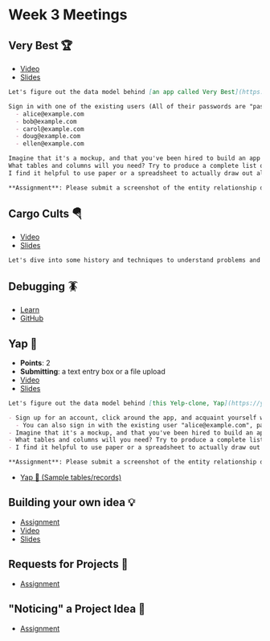 # Week 3 Meetings
## Very Best 🏆
- [Video](https://youtu.be/oJEYq0Ygf1E)
- [Slides](https://github.com/DPI-WE/sdf-record-keeping)
```md
Let's figure out the data model behind [an app called Very Best](https://verybest.matchthetarget.com/).

Sign in with one of the existing users (All of their passwords are "password"):
  - alice@example.com
  - bob@example.com
  - carol@example.com
  - doug@example.com
  - ellen@example.com

Imagine that it's a mockup, and that you've been hired to build an app like that. (Don't come up with additional features or improvements; our job is to build it as it is now.)
What tables and columns will you need? Try to produce a complete list of tables and columns.
I find it helpful to use paper or a spreadsheet to actually draw out all my tables, columns, and try entering in rows to make sure I can record everything necessary for all screens and possible user actions that I can see in the mockup.

**Assignment**: Please submit a screenshot of the entity relationship diagram (ERD) using the first draft Entity Relationship Diagram (ERD) tool
```

## Cargo Cults 🪂
- [Video](https://youtu.be/6fiayGO36OA)
- [Slides](https://github.com/DPI-WE/sdf-cargo-cults)
```md
Let's dive into some history and techniques to understand problems and engineer solutions.
```

## Debugging 🪳
- [Learn](https://learn.firstdraft.com/lessons/290-debugging)
- [GitHub](https://github.com/DPI-WE/debugging)

## Yap 🍔
- **Points**: 2
- **Submitting**: a text entry box or a file upload
- [Video](https://youtu.be/FYUK36jEDl0)
- [Slides](https://github.com/DPI-WE/sdf-record-keeping)
```md
Let's figure out the data model behind [this Yelp-clone, Yap](https://yap.matchthetarget.com/).

- Sign up for an account, click around the app, and acquaint yourself with it.
  - You can also sign in with the existing user "alice@example.com", password "password".
- Imagine that it's a mockup, and that you've been hired to build an app like that. (Don't come up with additional features or improvements; our job is to build it as it is now.)
- What tables and columns will you need? Try to produce a complete list of tables and columns.
- I find it helpful to use paper or a spreadsheet to actually draw out all my tables, columns, and try entering in rows to make sure I can record everything necessary for all screens and possible user actions that I can see in the mockup.

**Assignment**: Please submit a screenshot of the entity relationship diagram (ERD) using the first draft Entity Relationship Diagram (ERD) tool
```
- [Yap 🍔 (Sample tables/records)](./assets/yap-tables.pdf)

## Building your own idea 💡
- [Assignment](./building-your-own-idea.md#building-your-own-idea)
- [Video](https://youtu.be/4yPewZRnhaQ)
- [Slides](https://github.com/DPI-WE/sdf-noticing-a-project-idea)

## Requests for Projects 🤝
- [Assignment](./building-your-own-idea.md#requests-for-projects-🤝)

## "Noticing" a Project Idea 🤔
- [Assignment](./building-your-own-idea.md#noticing-a-project-idea-🤔)
